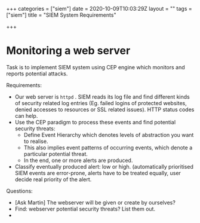 +++
categories = ["siem"]
date = 2020-10-09T10:03:29Z
layout = ""
tags = ["siem"]
title = "SIEM System Requirements"

+++
# Monitoring a web server

Task is to implement SIEM system using CEP engine which monitors and reports potential attacks.

Requirements:

* Our web server is `httpd` . SIEM reads its log file and find different kinds of security related log entries (Eg. failed logins of protected websites, denied accesses to resources or SSL related issues). HTTP status codes can help.
* Use the CEP paradigm to process these events and find potential security threats: 
  * Define Event Hierarchy which denotes levels of abstraction you want to realise. 
  * This also implies event patterns of occurring events, which denote a particular potential threat. 
  * In the end, one or more alerts are produced.
* Classify eventually produced alert: low or high. (automatically prioritised SIEM events are error-prone, alerts have to be treated equally, user decide real priority of the alert.

Questions:

* \[Ask Martin\] The webserver will be given or create by ourselves?
* Find: webserver potential security threats? List them out.
* 
